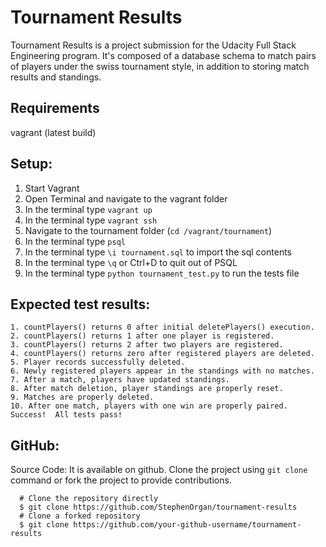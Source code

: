 # Tournament Results

Tournament Results is a project submission for the Udacity Full Stack Engineering program.  It's composed of a database schema to match pairs of players under the swiss tournament style, in addition to storing match results and standings. 

## Requirements

vagrant (latest build)


## Setup:

1. Start Vagrant
2. Open Terminal and navigate to the vagrant folder
3. In the terminal type `vagrant up`
5. In the terminal type `vagrant ssh`
6. Navigate to the tournament folder (`cd /vagrant/tournament`)
7. In the terminal type `psql`
8. In the terminal type `\i tournament.sql` to import the sql contents
9. In the terminal type `\q` or Ctrl+D to quit out of PSQL
10. In the terminal type `python tournament_test.py` to run the tests file

## Expected test results:
```
1. countPlayers() returns 0 after initial deletePlayers() execution.
2. countPlayers() returns 1 after one player is registered.
3. countPlayers() returns 2 after two players are registered.
4. countPlayers() returns zero after registered players are deleted.
5. Player records successfully deleted.
6. Newly registered players appear in the standings with no matches.
7. After a match, players have updated standings.
8. After match deletion, player standings are properly reset.
9. Matches are properly deleted.
10. After one match, players with one win are properly paired.
Success!  All tests pass!
```

## GitHub:
Source Code: It is available on github. Clone the project using `git clone` command or fork the project to provide contributions.
 
 ``` 
   # Clone the repository directly 
   $ git clone https://github.com/StephenOrgan/tournament-results 
   # Clone a forked repository
   $ git clone https://github.com/your-github-username/tournament-results

   ```